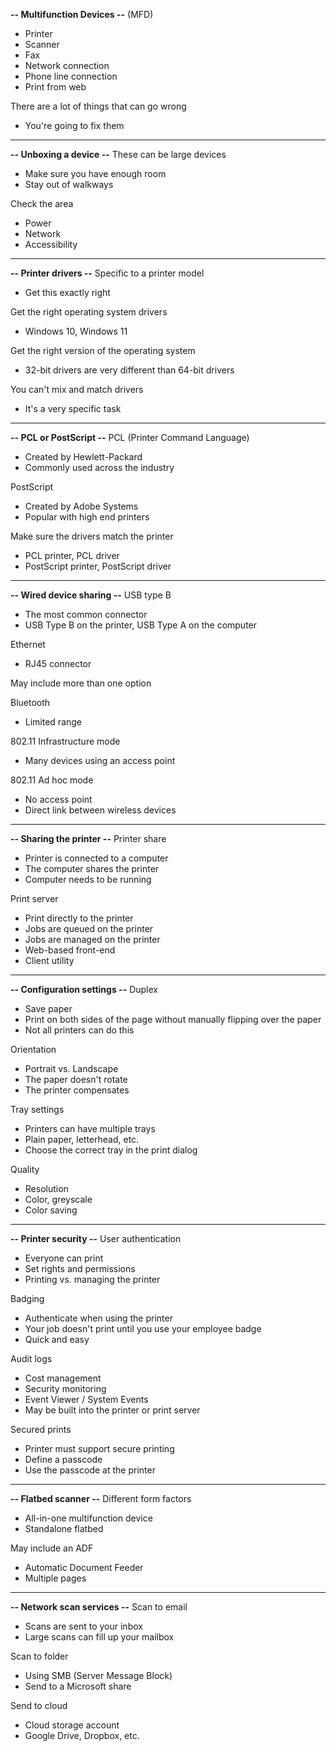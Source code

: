**-- Multifunction Devices --**
(MFD)
- Printer
- Scanner
- Fax
- Network connection
- Phone line connection
- Print from web

There are a lot of things that can go wrong
- You're going to fix them
---
**-- Unboxing a device --**
These can be large devices
- Make sure you have enough room
- Stay out of walkways

Check the area
- Power
- Network
- Accessibility
---
**-- Printer drivers --**
Specific to a printer model
- Get this exactly right

Get the right operating system drivers
- Windows 10, Windows 11

Get the right version of the operating system
- 32-bit drivers are very different than 64-bit drivers

You can't mix and match drivers
- It's a very specific task
---
**-- PCL or PostScript --**
PCL (Printer Command Language)
- Created by Hewlett-Packard
- Commonly used across the industry

PostScript
- Created by Adobe Systems
- Popular with high end printers

Make sure the drivers match the printer
- PCL printer, PCL driver
- PostScript printer, PostScript driver
---
**-- Wired device sharing --**
USB type B
- The most common connector
- USB Type B on the printer, USB Type A on the computer

Ethernet
- RJ45 connector

May include more than one option



Bluetooth
- Limited range

802.11 Infrastructure mode
- Many devices using an access point

802.11 Ad hoc mode
- No access point
- Direct link between wireless devices
---
**-- Sharing the printer --**
Printer share
- Printer is connected to a computer
- The computer shares the printer
- Computer needs to be running

Print server
- Print directly to the printer
- Jobs are queued on the printer
- Jobs are managed on the printer
- Web-based front-end
- Client utility
---
**-- Configuration settings --**
Duplex
- Save paper
- Print on both sides of the page without manually flipping over the paper
- Not all printers can do this

Orientation
- Portrait vs. Landscape
- The paper doesn't rotate
- The printer compensates

Tray settings
- Printers can have multiple trays
- Plain paper, letterhead, etc.
- Choose the correct tray in the print dialog

Quality
- Resolution
- Color, greyscale
- Color saving
---
**-- Printer security --**
User authentication
- Everyone can print
- Set rights and permissions
- Printing vs. managing the printer

Badging
- Authenticate when using the printer
- Your job doesn't print until you use your employee badge
- Quick and easy

Audit logs
- Cost management
- Security monitoring
- Event Viewer / System Events
- May be built into the printer or print server

Secured prints
- Printer must support secure printing
- Define a passcode
- Use the passcode at the printer
---
**-- Flatbed scanner --**
Different form factors
- All-in-one multifunction device
- Standalone flatbed

May include an ADF
- Automatic Document Feeder
- Multiple pages
---
**-- Network scan services --**
Scan to email
- Scans are sent to your inbox
- Large scans can fill up your mailbox

Scan to folder
- Using SMB (Server Message Block)
- Send to a Microsoft share

Send to cloud
- Cloud storage account
- Google Drive, Dropbox, etc.